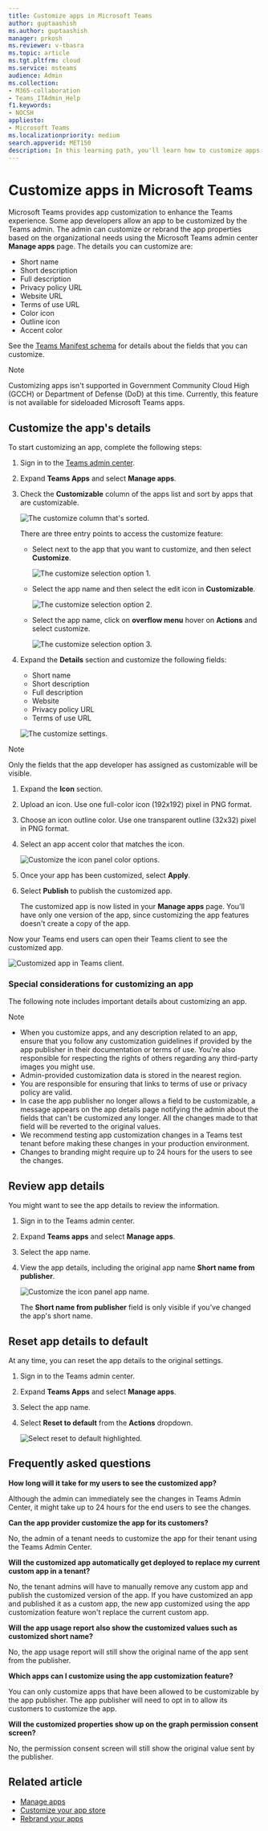 ```yaml
---
title: Customize apps in Microsoft Teams
author: guptaashish
ms.author: guptaashish
manager: prkosh
ms.reviewer: v-tbasra
ms.topic: article
ms.tgt.pltfrm: cloud
ms.service: msteams
audience: Admin
ms.collection: 
- M365-collaboration
- Teams_ITAdmin_Help
f1.keywords:
- NOCSH
appliesto: 
- Microsoft Teams
ms.localizationpriority: medium
search.appverid: MET150
description: In this learning path, you'll learn how to customize apps in Microsoft Teams, special consideration for customizing an app, review and reset app details. 
---
```


# Customize apps in Microsoft Teams

 Microsoft Teams provides app customization to enhance the Teams experience. Some app developers allow an app to be customized by the Teams admin. The admin can customize or rebrand the app properties based on the organizational needs using the Microsoft Teams admin center **Manage apps** page. The details you can customize are:

- Short name
- Short description
- Full description
- Privacy policy URL
- Website URL
- Terms of use URL
- Color icon
- Outline icon
- Accent color

See the [Teams Manifest schema](/microsoftteams/platform/resources/schema/manifest-schema) for details about the fields that you can customize.

> [!NOTE]
> Customizing apps isn't supported in Government Community Cloud High (GCCH) or Department of Defense (DoD) at this time.
> Currently, this feature is not available for sideloaded Microsoft Teams apps.

## Customize the app's details

To start customizing an app, complete the following steps:

1. Sign in to the [Teams admin center](https://admin.teams.microsoft.com/dashboard).

2. Expand **Teams Apps** and select **Manage apps**.

3. Check the **Customizable** column of the apps list and sort by apps that are customizable.

   ![The customize column that's sorted.](media/customize-column.png)

   There are three entry points to access the customize feature:

   - Select next to the app that you want to customize, and then select **Customize**.

     ![The customize selection option 1.](media/select-app-to-customize1.png)

   - Select the app name and then select the edit icon in **Customizable**.

     ![The customize selection option 2.](media/communities-microsoft.png)

   - Select the app name, click on **overflow menu** hover on **Actions** and select customize.

     ![The customize selection option 3.](media/customize-action-menu.png)

4. Expand the **Details** section and customize the following fields:

    - Short name
    - Short description
    - Full description
    - Website
    - Privacy policy URL
    - Terms of use URL

   ![The customize settings.](media/customize-settings.png)

> [!Note]
> Only the fields that the app developer has assigned as customizable will be visible.

1. Expand the **Icon** section.

1. Upload an icon. Use one full-color icon (192x192) pixel in PNG format.

1. Choose an icon outline color. Use one transparent outline (32x32) pixel in PNG format.

1. Select an app accent color that matches the icon.

   ![Customize the icon panel color options.](media/customize-app-colors.png)

1. Once your app has been customized, select **Apply**.

1. Select **Publish** to publish the customized app.

   The customized app is now listed in your **Manage apps** page. You'll have only one version of the app, since customizing the app features doesn't create a copy of the app.

Now your Teams end users can open their Teams client to see the customized app.

   ![Customized app in Teams client.](media/contoso-app.png)

### Special considerations for customizing an app

The following note includes important details about customizing an app.

> [!Note]
>
> - When you customize apps, and any description related to an app, ensure that you follow any customization guidelines if provided by the app publisher in their documentation or terms of use. You're also responsible for respecting the rights of others regarding any third-party images you might use.
> - Admin-provided customization data is stored in the nearest region.
> - You are responsible for ensuring that links to terms of use or privacy policy are valid.
> - In case the app publisher no longer allows a field to be customizable, a message appears on the app details page notifying the admin about the fields that can't be customized any longer. All the changes made to that field will be reverted to the original values.
> - We recommend testing app customization changes in a Teams test tenant before making these changes in your production environment.
> - Changes to branding might require up to 24 hours for the users to see the changes.

## Review app details

You might want to see the app details to review the information.

1. Sign in to the Teams admin center.

2. Expand **Teams apps** and select **Manage apps**.

3. Select the app name.

4. View the app details, including the original app name **Short name from publisher**.

   ![Customize the icon panel app name.](media/original-app-version.png)

   The **Short name from publisher** field is only visible if you've changed the app's short name.

## Reset app details to default

At any time, you can reset the app details to the original settings.

1. Sign in to the Teams admin center.

2. Expand **Teams Apps** and select **Manage apps**.

3. Select the app name.

4. Select **Reset to default** from the **Actions** dropdown.

   ![Select reset to default highlighted.](media/select-reset.png)

## Frequently asked questions

**How long will it take for my users to see the customized app?**

Although the admin can immediately see the changes in Teams Admin Center, it might take up to 24 hours for the end users to see the changes.  

**Can the app provider customize the app for its customers?**

 No, the admin of a tenant needs to customize the app for their tenant using the Teams Admin Center.

**Will the customized app automatically get deployed to replace my current custom app in a tenant?**

No, the tenant admins will have to manually remove any custom app and publish the customized version of the app. If you have customized an app and published it as a custom app, the new app customized using the app customization feature won't replace the current custom app.  

**Will the app usage report also show the customized values such as customized short name?**

 No, the app usage report will still show the original name of the app sent from the publisher.

**Which apps can I customize using the app customization feature?**

You can only customize apps that have been allowed to be customizable by the app publisher. The app publisher will need to opt in to allow its customers to customize the app.

**Will the customized properties show up on the graph permission consent screen?**

No, the permission consent screen will still show the original value sent by the publisher.

## Related article

- [Manage apps](manage-apps.md)
- [Customize your app store](customize-your-app-store.md)
- [Rebrand your apps](https://techcommunity.microsoft.com/t5/microsoft-teams-blog/rebrand-apps-to-your-own-organization-s-branding-with-app/ba-p/2376296)

